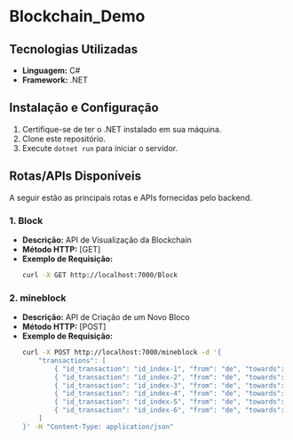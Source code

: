 <h1>Blockchain_Demo</h1>

## Tecnologias Utilizadas

- **Linguagem:** C#
- **Framework:** .NET

## Instalação e Configuração

1. Certifique-se de ter o .NET instalado em sua máquina.
2. Clone este repositório.
3. Execute `dotnet run` para iniciar o servidor.

## Rotas/APIs Disponíveis

A seguir estão as principais rotas e APIs fornecidas pelo backend.

### 1. Block

- **Descrição:** API de Visualização da Blockchain
- **Método HTTP:** [GET]
- **Exemplo de Requisição:**
  ```bash
  curl -X GET http://localhost:7000/Block

### 2. mineblock

- **Descrição:** API de Criação de um Novo Bloco
- **Método HTTP:** [POST]
- **Exemplo de Requisição:**
  ```bash
  curl -X POST http://localhost:7000/mineblock -d '{
      "transactions": [
          { "id_transaction": "id_index-1", "from": "de", "towards": "para", "value": 0.2, "rate": 0.01 },
          { "id_transaction": "id_index-2", "from": "de", "towards": "para", "value": 0.7, "rate": 0.01 },
          { "id_transaction": "id_index-3", "from": "de", "towards": "para", "value": 0.01, "rate": 0.001 },
          { "id_transaction": "id_index-4", "from": "de", "towards": "para", "value": 0.5, "rate": 0.01 },
          { "id_transaction": "id_index-5", "from": "de", "towards": "para", "value": 0.1, "rate": 0.01 },
          { "id_transaction": "id_index-6", "from": "de", "towards": "para", "value": 0.4, "rate": 0.01 }
      ]
  }' -H "Content-Type: application/json"

